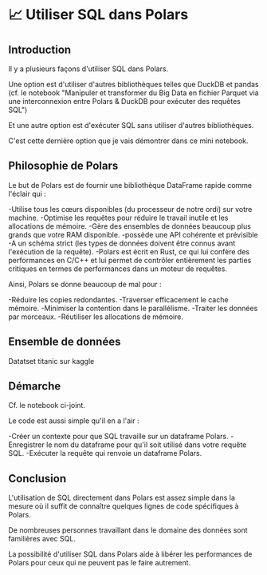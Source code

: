 # 📈 Utiliser SQL dans Polars


## Introduction

Il y a plusieurs façons d'utiliser SQL dans Polars.

Une option est d'utiliser d'autres bibliothèques telles que DuckDB et pandas (cf. le notebook "Manipuler et transformer du Big Data en fichier Parquet via une interconnexion entre Polars & DuckDB pour exécuter des requêtes SQL")

Et une autre option est d'exécuter SQL sans utiliser d'autres bibliothèques.

C'est cette dernière option que je vais démontrer dans ce mini notebook.



## Philosophie de Polars

Le but de Polars est de fournir une bibliothèque DataFrame rapide comme l'éclair qui :

-Utilise tous les cœurs disponibles (du processeur de notre ordi) sur votre machine.
-Optimise les requêtes pour réduire le travail inutile et les allocations de mémoire.
-Gère des ensembles de données beaucoup plus grands que votre RAM disponible.
-possède une API cohérente et prévisible
-A un schéma strict (les types de données doivent être connus avant l'exécution de la requête).
-Polars est écrit en Rust, ce qui lui confère des performances en C/C++ et lui permet de contrôler entièrement les parties critiques en termes de performances dans un moteur de requêtes.

Ainsi, Polars se donne beaucoup de mal pour :

-Réduire les copies redondantes.
-Traverser efficacement le cache mémoire.
-Minimiser la contention dans le parallélisme.
-Traiter les données par morceaux.
-Réutiliser les allocations de mémoire.




## Ensemble de données

Datatset titanic sur kaggle



## Démarche

Cf. le notebook ci-joint.

Le code est aussi simple qu'il en a l'air :

-Créer un contexte pour que SQL travaille sur un dataframe Polars.
-Enregistrer le nom du dataframe pour qu'il soit utilisé dans votre requête SQL.
-Exécuter la requête qui renvoie un dataframe Polars.







## Conclusion

L'utilisation de SQL directement dans Polars est assez simple dans la mesure où il suffit de connaître quelques lignes de code spécifiques à Polars.

De nombreuses personnes travaillant dans le domaine des données sont familières avec SQL.

La possibilité d'utiliser SQL dans Polars aide à libérer les performances de Polars pour ceux qui ne peuvent pas le faire autrement.





